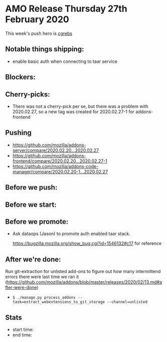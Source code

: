 # AMO Release Thursday 27th February 2020

This week's push hero is [cgrebs](https://github.com/EnTeQuAk)

## Notable things shipping:

* enable basic auth when connecting to taar service

## Blockers:

## Cherry-picks:
- There was not a cherry-pick per se, but there was a problem with 2020.02.27, so a new tag was created for 2020.02.27-1 for addons-frontend

## Pushing

- https://github.com/mozilla/addons-server/compare/2020.02.20...2020.02.27
- https://github.com/mozilla/addons-frontend/compare/2020.02.20...2020.02.27-1
- https://github.com/mozilla/addons-code-manager/compare/2020.02.20-1...2020.02.27

## Before we push:

## Before we start:

## Before we promote:

* Ask dataops (Jason) to promote auth enabled taar stack.

  https://bugzilla.mozilla.org/show_bug.cgi?id=1546132#c17 for reference

## After we're done:

Run git-extraction for unlisted add-ons to figure out how many intermittend errors there were last time we ran it (https://github.com/mozilla/addons/blob/master/releases/2020/02/13.md#after-were-done)

* ``$ ./manage.py process_addons --task=extract_webextensions_to_git_storage --channel=unlisted``

## Stats

- start time:
- end time:
